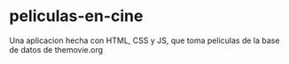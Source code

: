 # peliculas-en-cine
Una aplicacion hecha con HTML, CSS y JS, que toma peliculas de la base de datos de themovie.org
